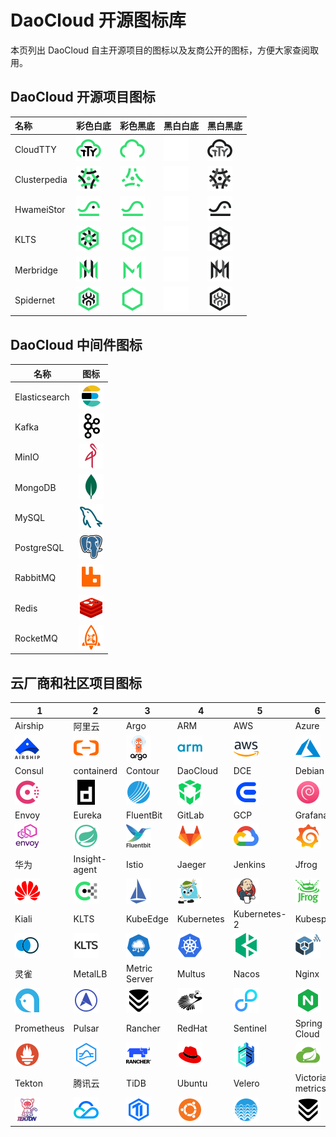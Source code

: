 # DaoCloud 开源图标库

本页列出 DaoCloud 自主开源项目的图标以及友商公开的图标，方便大家查阅取用。

## DaoCloud 开源项目图标

| 名称         | 彩色白底       | 彩色黑底       | 黑白白底     | 黑白黑底        |
| :----------- | :--------------------------- | ----------- | ------ | ----- |
| CloudTTY     | ![](./open/Cloudtty.svg)     | ![](./open/Cloudtty-on-dark-bg.svg)     | ![](./open/Cloudtty-white.svg)     | ![](./open/Cloudtty-dark.svg)     |
| Clusterpedia | ![](./open/Clusterpedia.svg) | ![](./open/Clusterpedia-on-dark-bg.svg) | ![](./open/Clusterpedia-white.svg) | ![](./open/Clusterpedia-dark.svg) |
| HwameiStor   | ![](./open/hwameistor.svg)   | ![](./open/hwameistor-on-dark-bg.svg)   | ![](./open/hwameistor-white.svg)   | ![](./open/hwameistor-dark.svg)   |
| KLTS         | ![](./open/KLTS-DC.svg)      | ![](./open/KLTS-DC-on-dark-bg.svg)      | ![](./open/KLTS-DC-white.svg)      | ![](./open/KLTS-DC-dark.svg)      |
| Merbridge    | ![](./open/Merbridge.svg)    | ![](./open/Merbridge-on-dark-bg.svg)    | ![](./open/Merbridge-white.svg)    | ![](./open/Merbridge-dark.svg)    |
| Spidernet    | ![](./open/Spidernet.svg)    | ![](./open/Spidernet-on-dark-bg.svg)    | ![](./open/Spidernet-white.svg)    | ![](./open/Spidernet-dark.svg)    |

## DaoCloud 中间件图标

| 名称          | 图标                            |
| ------------- | --- |
| Elasticsearch | ![](./mcamel/elasticserach.svg) |
| Kafka         | ![](./mcamel/kafka.svg)         |
| MinIO         | ![](./mcamel/minio.svg)         |
| MongoDB       | ![](./mcamel/MongoDB.svg)       |
| MySQL         | ![](./mcamel/mysql.svg)         |
| PostgreSQL    | ![](./mcamel/postgresql.svg)    |
| RabbitMQ      | ![](./mcamel/rabbitmq.svg)      |
| Redis         | ![](./mcamel/redis.svg)         |
| RocketMQ      | ![](./mcamel/rocketmq.svg)      |

## 云厂商和社区项目图标

| 1   | 2   | 3   | 4   | 5   | 6   | 7   | 8   |
| --- | --- | --- | --- | --- | --- | --- | --- |
| Airship   | 阿里云             | Argo            | ARM       | AWS         | Azure           | CentOS        | Cilium   |
| ![](providers/airship.svg)    | ![](providers/aliyun.svg)              | ![](providers/argo.svg)             | ![](providers/arm.svg)        | ![](providers/aws.svg)          | ![](providers/azure.svg)            | ![](providers/centos.svg)         | ![](providers/cilium.svg)    |
| Consul    | containerd         | Contour         | DaoCloud  | DCE         | Debian          | Docker        | Dubbo    |
| ![](providers/consul.svg)     | ![](providers/containerd.svg)          | ![](providers/contour.svg)          | ![](providers/daocloud.svg)   | ![](providers/dce.svg)          | ![](providers/debian.svg)           | ![](providers/docker.svg)         | ![](providers/dubbo.svg)     |
| Envoy     | Eureka             | FluentBit       | GitLab    | GCP         | Grafana         | Harbor        | Helm     |
| ![](providers/envoy.svg)      | ![](providers/eureka.svg)              | ![](providers/fluentbit.svg)        | ![](providers/gitlab.svg)     | ![](providers/google-cloud.svg) | ![](providers/grafana.svg)          | ![](providers/harbor.svg)         | ![](providers/helm.svg)      |
| 华为      | Insight-agent      | Istio           | Jaeger    | Jenkins     | Jfrog           | Jira          | Karmada  |
| ![](providers/huawei.svg)     | ![](providers/insight-agent-green.svg) | ![](providers/istio.svg)            | ![](providers/jaeger.svg)     | ![](providers/jenkins.svg)      | ![](providers/jfrog.svg)            | ![](providers/jira.svgg)          | ![](providers/karmada.svg)   |
| Kiali     | KLTS               | KubeEdge        | Kubernetes                      | Kubernetes-2       | Kubespray       | Kylin mini    | Kylin    |
| ![](providers/kiali.svg)      | ![](providers/klts.svg)                | ![](providers/kubeedge.svg)         | ![](providers/kubernetes-2.svg) | ![](providers/kubernetes.svg) | ![](providers/kubespray.svg)        | ![](providers/kylin-mini.svg)     | ![](providers/kylin.svg)     |
| 灵雀      | MetalLB            | Metric Server   | Multus    | Nacos       | Nginx           | OTel          | Openshift                      |
| ![](providers/lingque.svg)    | ![](providers/metal-lb.svg)            | ![](providers/victoria-metrics.svg) | ![](providers/multus.svg)     | ![](providers/nacos.svg)        | ![](providers/nginx.svg)            | ![](providers/open-telemetry.svg) | ![](providers/openshift.svg) |
| Prometheus                      | Pulsar             | Rancher         | RedHat    | Sentinel    | Spring Cloud    | Submariner    | Tanzu    |
| ![](providers/prometheus.svg) | ![](providers/pulsar.svg)              | ![](providers/rancher.svg)          | ![](providers/redhat.svg)     | ![](providers/sentinel.svg)     | ![](providers/spring-cloud.svg)     | ![](providers/submariner.svg)     | ![](providers/tanzu.svg)     |
| Tekton    | 腾讯云             | TiDB            | Ubuntu    | Velero      | Victoria metrics                      | Zookeeper     |          |
| ![](providers/tekton.svg)     | ![](providers/tencent-cloud.svg)       | ![](providers/tidb.svg)             | ![](providers/ubuntu.svg)     | ![](providers/velero.svg)       | ![](providers/victoria-metrics.svg) | ![](providers/zookeeper.svg)      |          |
